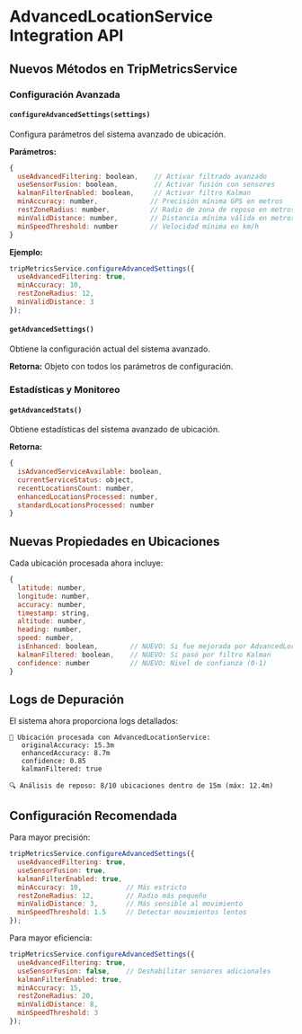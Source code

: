 # AdvancedLocationService Integration API

## Nuevos Métodos en TripMetricsService

### Configuración Avanzada

#### `configureAdvancedSettings(settings)`
Configura parámetros del sistema avanzado de ubicación.

**Parámetros:**
```javascript
{
  useAdvancedFiltering: boolean,    // Activar filtrado avanzado
  useSensorFusion: boolean,         // Activar fusión con sensores
  kalmanFilterEnabled: boolean,     // Activar filtro Kalman
  minAccuracy: number,             // Precisión mínima GPS en metros
  restZoneRadius: number,          // Radio de zona de reposo en metros
  minValidDistance: number,        // Distancia mínima válida en metros
  minSpeedThreshold: number        // Velocidad mínima en km/h
}
```

**Ejemplo:**
```javascript
tripMetricsService.configureAdvancedSettings({
  useAdvancedFiltering: true,
  minAccuracy: 10,
  restZoneRadius: 12,
  minValidDistance: 3
});
```

#### `getAdvancedSettings()`
Obtiene la configuración actual del sistema avanzado.

**Retorna:** Objeto con todos los parámetros de configuración.

### Estadísticas y Monitoreo

#### `getAdvancedStats()`
Obtiene estadísticas del sistema avanzado de ubicación.

**Retorna:**
```javascript
{
  isAdvancedServiceAvailable: boolean,
  currentServiceStatus: object,
  recentLocationsCount: number,
  enhancedLocationsProcessed: number,
  standardLocationsProcessed: number
}
```

## Nuevas Propiedades en Ubicaciones

Cada ubicación procesada ahora incluye:

```javascript
{
  latitude: number,
  longitude: number,
  accuracy: number,
  timestamp: string,
  altitude: number,
  heading: number,
  speed: number,
  isEnhanced: boolean,        // NUEVO: Si fue mejorada por AdvancedLocationService
  kalmanFiltered: boolean,    // NUEVO: Si pasó por filtro Kalman
  confidence: number          // NUEVO: Nivel de confianza (0-1)
}
```

## Logs de Depuración

El sistema ahora proporciona logs detallados:

```
🎯 Ubicación procesada con AdvancedLocationService:
   originalAccuracy: 15.3m
   enhancedAccuracy: 8.7m
   confidence: 0.85
   kalmanFiltered: true

🔍 Análisis de reposo: 8/10 ubicaciones dentro de 15m (máx: 12.4m)
```

## Configuración Recomendada

Para mayor precisión:
```javascript
tripMetricsService.configureAdvancedSettings({
  useAdvancedFiltering: true,
  useSensorFusion: true,
  kalmanFilterEnabled: true,
  minAccuracy: 10,           // Más estricto
  restZoneRadius: 12,        // Radio más pequeño
  minValidDistance: 3,       // Más sensible al movimiento
  minSpeedThreshold: 1.5     // Detectar movimientos lentos
});
```

Para mayor eficiencia:
```javascript
tripMetricsService.configureAdvancedSettings({
  useAdvancedFiltering: true,
  useSensorFusion: false,    // Deshabilitar sensores adicionales
  kalmanFilterEnabled: true,
  minAccuracy: 15,
  restZoneRadius: 20,
  minValidDistance: 8,
  minSpeedThreshold: 3
});
```
